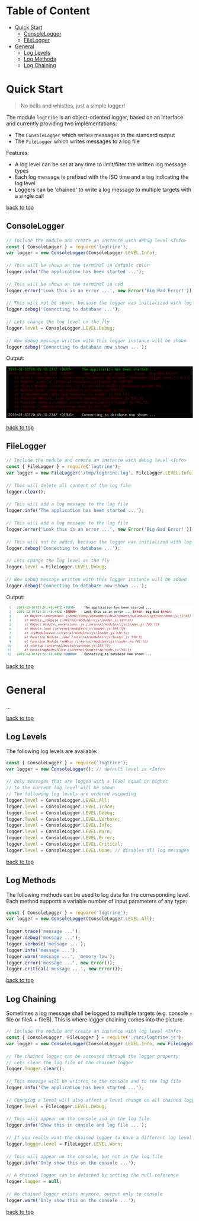 # Table of Content

- [Quick Start](#quick-start)
  - [ConsoleLogger](consolelogger)
  - [FileLogger](filelogger)
- [General](#general)
  - [Log Levels](#log-levels)
  - [Log Methods](#log-methods)
  - [Log Chaining](#log-chaining)

# Quick Start

> No bells and whistles, just a simple logger!

The module `logtrine` is an object-oriented logger, based on an interface and currently providing two implementations:
- The `ConsoleLogger` which writes messages to the standard output
- The `FileLogger` which writes messages to a log file

Features:
- A log level can be set at any time to limit/filter the written log message types
- Each log message is prefixed with the ISO time and a tag indicating the log level
- Loggers can be 'chained' to write a log message to multiple targets with a single call

[back to top](#table-of-content)

## ConsoleLogger

```javascript
// Include the module and create an instance with debug level <Info>
const { ConsoleLogger } = require('logtrine');
var logger = new ConsoleLogger(ConsoleLogger.LEVEL.Info);

// This will be shown on the terminal in default color
logger.info('The application has been started ...');

// This will be shown on the terminal in red
logger.error('Look this is an error ...', new Error('Big Bad Error!'));

// This will not be shown, because the logger was initialized with log level <Info>
logger.debug('Connecting to database ...');

// Lets change the log level on the fly
logger.level = ConsoleLogger.LEVEL.Debug;

// Now debug message written with this logger instance will be shown
logger.debug('Connecting to database now shown ...');
```

Output:

![](./doc/console-logger.png)

[back to top](#table-of-content)

## FileLogger

```javascript
// Include the module and create an instance with debug level <Info>
const { FileLogger } = require('logtrine');
var logger = new FileLogger('/tmp/logtrine.log', FileLogger.LEVEL.Info);

// This will delete all content of the log file
logger.clear();

// This will add a log message to the log file
logger.info('The application has been started ...');

// This will add a log message to the log file
logger.error('Look this is an error ...', new Error('Big Bad Error!'));

// This will not be added, because the logger was initialized with log level <Info>
logger.debug('Connecting to database ...');

// Lets change the log level on the fly
logger.level = FileLogger.LEVEL.Debug;

// Now debug message written with this logger instance will be added
logger.debug('Connecting to database now shown ...');
```

Output:

![](./doc/file-logger.png)

[back to top](#table-of-content)

# General

...

[back to top](#table-of-content)

## Log Levels

The following log levels are available:

```javascript
const { ConsoleLogger } = require('logtrine');
var logger = new ConsoleLogger(); // default level is <Info>

// Only messages that are logged with a level equal or higher
// to the current log level will be shown
// The following log levels are ordered ascending
logger.level = ConsoleLogger.LEVEL.All;
logger.level = ConsoleLogger.LEVEL.Trace;
logger.level = ConsoleLogger.LEVEL.Debug;
logger.level = ConsoleLogger.LEVEL.Verbose;
logger.level = ConsoleLogger.LEVEL.Info;
logger.level = ConsoleLogger.LEVEL.Warn;
logger.level = ConsoleLogger.LEVEL.Error;
logger.level = ConsoleLogger.LEVEL.Critical;
logger.level = ConsoleLogger.LEVEL.None; // disables all log messages
```

[back to top](#table-of-content)

## Log Methods

The following methods can be used to log data for the corresponding level.
Each method supports a variable number of input parameters of any type:

```javascript
const { ConsoleLogger } = require('logtrine');
var logger = new ConsoleLogger(ConsoleLogger.LEVEL.All);

logger.trace('message ...');
logger.debug('message ...');
logger.verbose('message ...');
logger.info('message ...');
logger.warn('message ...', 'memory low');
logger.error('message ...', new Error());
logger.critical('message ...', new Error());
```

[back to top](#table-of-content)

## Log Chaining

Sometimes a log message shall be logged to multiple targets (e.g. console + file or fileA + fileB). This is where logger chaining comes into the picture.

```javascript
// Include the module and create an instance with log level <Info>
const { ConsoleLogger, FileLogger } = require('./src/logtrine.js');
var logger = new ConsoleLogger(ConsoleLogger.LEVEL.Info, new FileLogger('/tmp/logtrine.log'));

// The chained logger can be accessed through the logger property
// Lets clear the log file of the chained logger
logger.logger.clear();

// This message will be written to the console and to the log file
logger.info('The application has been started ...');

// Changing a level will also affect a level change on all chained loggers
logger.level = FileLogger.LEVEL.Debug;

// This will appear on the console and in the log file
logger.info('Show this in console and log file ...');

// If you really want the chained logger to have a different log level set it afterwards
logger.logger.level = FileLogger.LEVEL.Warn;

// This will appear on the console, but not in the log file
logger.info('Only show this on the console ...');

// A chained logger can be detached by setting the null reference
logger.logger = null;

// No chained logger exists anymore, output only to console
logger.warn('Only show this on the console ...');
```

[back to top](#table-of-content)